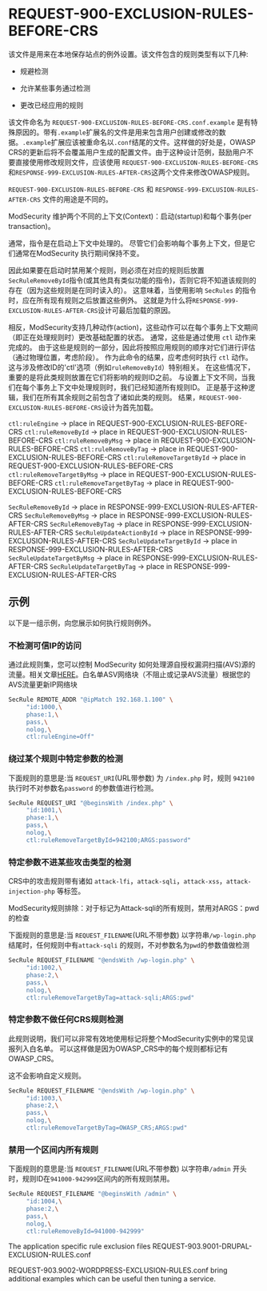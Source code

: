 # REQUEST-900-EXCLUSION-RULES-BEFORE-CRS

该文件是用来在本地保存站点的例外设置。该文件包含的规则类型有以下几种:

- 规避检测

- 允许某些事务通过检测

- 更改已经应用的规则

该文件命名为 `REQUEST-900-EXCLUSION-RULES-BEFORE-CRS.conf.example`
是有特殊原因的。带有`.example`扩展名的文件是用来包含用户创建或修改的数据。`.example`扩展应该被重命名以`.conf`结尾的文件。这样做的好处是，OWASP CRS的更新后将不会覆盖用户生成的配置文件。由于这种设计范例，鼓励用户不要直接使用修改规则文件，应该使用
`REQUEST-900-EXCLUSION-RULES-BEFORE-CRS`和`RESPONSE-999-EXCLUSION-RULES-AFTER-CRS`这两个文件来修改OWASP规则。

`REQUEST-900-EXCLUSION-RULES-BEFORE-CRS` 和 `RESPONSE-999-EXCLUSION-RULES-AFTER-CRS` 文件的用途是不同的。 

ModSecurity 维护两个不同的上下文(Context)：启动(startup)和每个事务(per transaction)。

通常，指令是在启动上下文中处理的。 尽管它们会影响每个事务上下文，但是它们通常在ModSecurity 执行期间保持不变。

因此如果要在启动时禁用某个规则，则必须在对应的规则后放置 `SecRuleRemoveById`指令(或其他具有类似功能的指令)，否则它将不知道该规则的存在（因为这些规则是在同时读入的）。 这意味着，当使用影响 `SecRules` 的指令时，应在所有现有规则之后放置这些例外。 这就是为什么将`RESPONSE-999-EXCLUSION-RULES-AFTER-CRS`设计可最后加载的原因。

相反，ModSecurity支持几种动作(action)，这些动作可以在每个事务上下文期间（即正在处理规则时）更改基础配置的状态。 通常，这些是通过使用 `ctl` 动作来完成的。 由于这些是规则的一部分，因此将按照应用规则的顺序对它们进行评估（通过物理位置，考虑阶段）。 作为此命令的结果，应考虑何时执行 `ctl` 动作。 这与涉及修改ID的'ctl'选项（例如`ruleRemoveById`）特别相关。 在这些情况下，重要的是将此类规则放置在它们将影响的规则ID之前。 与设置上下文不同，当我们在每个事务上下文中处理规则时，我们已经知道所有规则ID。 正是基于这种逻辑，我们在所有其余规则之前包含了诸如此类的规则。 结果，`REQUEST-900-EXCLUSION-RULES-BEFORE-CRS`设计为首先加载。

`ctl:ruleEngine`            -> place in REQUEST-900-EXCLUSION-RULES-BEFORE-CRS
`ctl:ruleRemoveById`       -> place in REQUEST-900-EXCLUSION-RULES-BEFORE-CRS
`ctl:ruleRemoveByMsg`       -> place in REQUEST-900-EXCLUSION-RULES-BEFORE-CRS
`ctl:ruleRemoveByTag`       -> place in REQUEST-900-EXCLUSION-RULES-BEFORE-CRS
`ctl:ruleRemoveTargetById`  -> place in REQUEST-900-EXCLUSION-RULES-BEFORE-CRS
`ctl:ruleRemoveTargetByMsg` -> place in REQUEST-900-EXCLUSION-RULES-BEFORE-CRS
`ctl:ruleRemoveTargetByTag` -> place in REQUEST-900-EXCLUSION-RULES-BEFORE-CRS

`SecRuleRemoveById`         -> place in RESPONSE-999-EXCLUSION-RULES-AFTER-CRS
`SecRuleRemoveByMsg`        -> place in RESPONSE-999-EXCLUSION-RULES-AFTER-CRS
`SecRuleRemoveByTag`        -> place in RESPONSE-999-EXCLUSION-RULES-AFTER-CRS
`SecRuleUpdateActionById`   -> place in RESPONSE-999-EXCLUSION-RULES-AFTER-CRS
`SecRuleUpdateTargetById`   -> place in RESPONSE-999-EXCLUSION-RULES-AFTER-CRS
`SecRuleUpdateTargetByMsg`  -> place in RESPONSE-999-EXCLUSION-RULES-AFTER-CRS
`SecRuleUpdateTargetByTag`  -> place in RESPONSE-999-EXCLUSION-RULES-AFTER-CRS

## 示例

以下是一组示例，向您展示如何执行规则例外。

### 不检测可信IP的访问

通过此规则集，您可以控制 ModSecurity 如何处理源自授权漏洞扫描(AVS)源的流量。相关文章[HERE](http://blog.spiderlabs.com/2010/12/advanced-topic-of-the-week-handling-authorized-scanning-traffic.html)。白名单ASV网络块（不阻止或记录AVS流量）根据您的AVS流量更新IP网络块

```bash
SecRule REMOTE_ADDR "@ipMatch 192.168.1.100" \
     "id:1000,\
     phase:1,\
     pass,\
     nolog,\
     ctl:ruleEngine=Off"
```

### 绕过某个规则中特定参数的检测

下面规则的意思是:当 `REQUEST_URI`(URL带参数) 为 `/index.php` 时，规则 `942100` 执行时不对参数名`password` 的参数值进行检测。

```bash
SecRule REQUEST_URI "@beginsWith /index.php" \
     "id:1001,\
     phase:1,\
     pass,\
     nolog,\
     ctl:ruleRemoveTargetById=942100;ARGS:password"
```

### 特定参数不进某些攻击类型的检测

CRS中的攻击规则带有诸如 `attack-lfi`，`attack-sqli`，`attack-xss`，`attack-injection-php` 等标签。

ModSecurity规则排除：对于标记为Attack-sqli的所有规则，禁用对ARGS：pwd的检查

下面规则的意思是:当 `REQUEST_FILENAME`(URL不带参数) 以字符串`/wp-login.php` 结尾时，任何规则中有`attack-sqli` 的规则，不对参数名为`pwd`的参数值做检测

```bash
SecRule REQUEST_FILENAME "@endsWith /wp-login.php" \
     "id:1002,\
     phase:2,\
     pass,\
     nolog,\
     ctl:ruleRemoveTargetByTag=attack-sqli;ARGS:pwd"
```

### 特定参数不做任何CRS规则检测

此规则说明，我们可以非常有效地使用标记将整个ModSecurity实例中的常见误报列入白名单。 可以这样做是因为OWASP_CRS中的每个规则都标记有OWASP_CRS。

 这不会影响自定义规则。

```bash
SecRule REQUEST_FILENAME "@endsWith /wp-login.php" \
     "id:1003,\
     phase:2,\
     pass,\
     nolog,\
     ctl:ruleRemoveTargetByTag=OWASP_CRS;ARGS:pwd"
```

### 禁用一个区间内所有规则

下面规则的意思是:当 `REQUEST_FILENAME`(URL不带参数) 以字符串`/admin` 开头时，规则ID在`941000-942999`区间内的所有规则禁用。

```bash
SecRule REQUEST_FILENAME "@beginsWith /admin" \
     "id:1004,\
     phase:2,\
     pass,\
     nolog,\
     ctl:ruleRemoveById=941000-942999"
```

The application specific rule exclusion files
REQUEST-903.9001-DRUPAL-EXCLUSION-RULES.conf

REQUEST-903.9002-WORDPRESS-EXCLUSION-RULES.conf
bring additional examples which can be useful then tuning a service.
